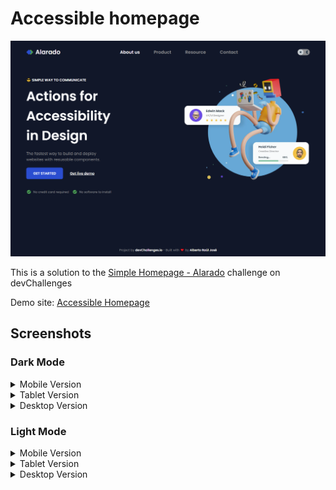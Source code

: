 # Accessible homepage

![Desktop Dark Mode Screenshot](screenshot/screenshot-desktop-dark.png)

This is a solution to the [Simple Homepage - Alarado](https://devchallenges.io/challenge/simple-hompage-alarado) challenge on devChallenges

Demo site: [Accessible Homepage](https://alberto-rj.github.io/accessible-homepage/index.html)

## Screenshots

### Dark Mode

<details>
  <summary>Mobile Version</summary>
  <img alt="Mobile Dark Mode Screenshot" src="screenshot/screenshot-mobile-dark.png">
</details>

<details>
  <summary>Tablet Version</summary>
  <img src="screenshot/screenshot-tablet-dark.png" alt="Tablet Dark Mode Screenshot">
</details>

<details>
  <summary>Desktop Version</summary>
  <img alt="Desktop Dark Mode Screenshot" src="screenshot/screenshot-desktop-dark.png">
</details>

### Light Mode

<details>
  <summary>Mobile Version</summary>
  <img alt="Mobile Light Mode Screenshot" src="screenshot/screenshot-mobile.png">
</details>

<details>
  <summary>Tablet Version</summary>
  <img src="screenshot/screenshot-tablet.png" alt="Tablet Light Mode Screenshot">
</details>

<details>
  <summary>Desktop Version</summary>
  <img alt="Desktop Light Mode Screenshot" src="screenshot/screenshot-desktop.png">
</details>
